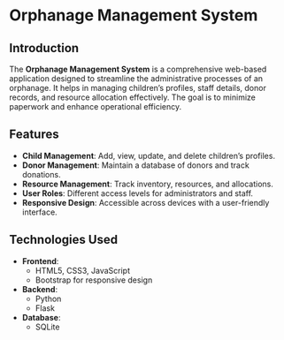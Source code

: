 # Orphanage Management System


## Introduction
The **Orphanage Management System** is a comprehensive web-based application designed to streamline the administrative processes of an orphanage. 
It helps in managing children’s profiles, staff details, donor records, and resource allocation effectively. The goal is to minimize paperwork and enhance operational efficiency.

## Features
- **Child Management**: Add, view, update, and delete children’s profiles.
- **Donor Management**: Maintain a database of donors and track donations.
- **Resource Management**: Track inventory, resources, and allocations.
- **User Roles**: Different access levels for administrators and staff.
- **Responsive Design**: Accessible across devices with a user-friendly interface.

## Technologies Used
- **Frontend**:
  - HTML5, CSS3, JavaScript
  - Bootstrap for responsive design
- **Backend**:
  - Python
  - Flask 
- **Database**:
  - SQLite

